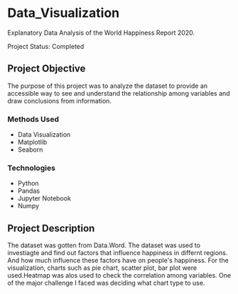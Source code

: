 # Data_Visualization
Explanatory Data Analysis of the World Happiness Report 2020.

Project Status: Completed

## Project Objective
The purpose of this project was to analyze the dataset to provide an accessible way to see and understand the relationship among variables and draw conclusions from information.

### Methods Used
* Data Visualization
* Matplotlib
* Seaborn

### Technologies
* Python
* Pandas
* Jupyter Notebook
* Numpy

## Project Description
The dataset was gotten from Data.Word. The dataset was used to investiagte and find out factors that influence happiness in differnt regions. And how much influence these factors have on people's happiness. For the visualization, charts such as pie chart, scatter plot, bar plot were used.Heatmap was alos used to check the correlation among variables. One of the major challenge I faced was deciding what chart type to use.
